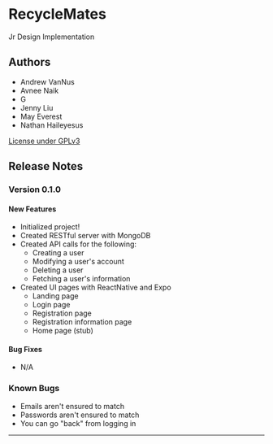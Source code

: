 # RecycleMates

Jr Design Implementation

## Authors

* Andrew VanNus
* Avnee Naik
* G
* Jenny Liu
* May Everest
* Nathan Haileyesus

[License under GPLv3](LICENSE)

## Release Notes

### Version 0.1.0

#### New Features

* Initialized project!
* Created RESTful server with MongoDB
* Created API calls for the following:
  * Creating a user
  * Modifying a user's account
  * Deleting a user
  * Fetching a user's information
* Created UI pages with ReactNative and Expo
  * Landing page
  * Login page
  * Registration page
  * Registration information page
  * Home page (stub)

#### Bug Fixes

* N/A

### Known Bugs

* Emails aren't ensured to match
* Passwords aren't ensured to match
* You can go "back" from logging in

---
